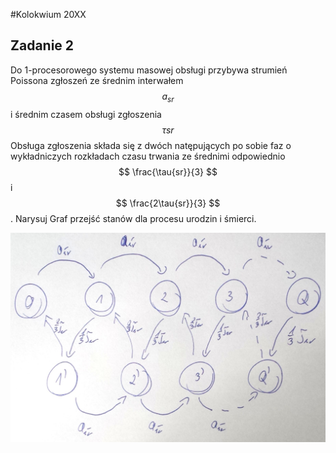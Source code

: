 #Kolokwium 20XX

## Zadanie 2

Do 1-procesorowego systemu masowej obsługi przybywa strumień Poissona zgłoszeń ze średnim interwałem $$ a_{sr} $$ i średnim czasem obsługi zgłoszenia 
$$ \tau{sr} $$ Obsługa zgłoszenia składa się z dwóch natępujących po sobie faz o wykładniczych rozkładach czasu trwania ze średnimi odpowiednio
$$ \frac{\tau{sr}}{3} $$ i $$ \frac{2\tau{sr}}{3} $$. Narysuj Graf przejść stanów dla procesu urodzin i śmierci.
 
![02.jpg](02.jpg "02.jpg")